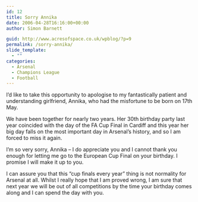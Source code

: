 ```yaml
---
id: 12
title: Sorry Annika
date: 2006-04-28T16:16:00+00:00
author: Simon Barnett

guid: http://www.acresofspace.co.uk/wpblog/?p=9
permalink: /sorry-annika/
slide_template:
  - ""
categories:
  - Arsenal
  - Champions League
  - Football
---
```

I&#8217;d like to take this opportunity to apologise to my fantastically patient and understanding girlfriend, Annika, who had the misfortune to be born on 17th May.

We have been together for nearly two years. Her 30th birthday party last year coincided with the day of the FA Cup Final in Cardiff and this year her big day falls on the most important day in Arsenal&#8217;s history, and so I am forced to miss it again.

I&#8217;m so very sorry, Annika &#8211; I do appreciate you and I cannot thank you enough for letting me go to the European Cup Final on your birthday. I promise I will make it up to you.

I can assure you that this &#8220;cup finals every year&#8221; thing is not normality for Arsenal at all. Whilst I really hope that I am proved wrong, I am sure that next year we will be out of all competitions by the time your birthday comes along and I can spend the day with you.
